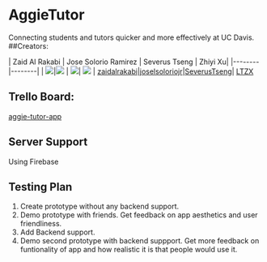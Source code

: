 # AggieTutor
Connecting students and tutors quicker and more effectively at UC Davis.
##Creators:

| Zaid Al Rakabi | Jose Solorio Ramirez | Severus Tseng | Zhiyi Xu|
|--------|--------|
| ![](https://avatars1.githubusercontent.com/u/11766372?s=100&v=3)|![](https://avatars1.githubusercontent.com/u/17058366?s=100&v=4)       | ![](https://avatars2.githubusercontent.com/u/37227883?s=100&v=4)| ![](https://avatars1.githubusercontent.com/u/27104248?s=100&v=4)
| [zaidalrakabi](https://github.com/zaidalrakabi)|[joselsoloriojr](https://github.com/joselsoloriojr)|[SeverusTseng](https://github.com/SeverusTseng)| [LTZX](https://github.com/LTZX)

## Trello Board:
[aggie-tutor-app](https://trello.com/b/au6ICKVT/aggie-tutor-app)

## Server Support
Using Firebase

## Testing Plan
1. Create prototype without any backend support.
2. Demo prototype with friends. Get feedback on app aesthetics and user friendliness. 
3. Add Backend support.
4. Demo second prototype with backend suppport. Get more feedback on funtionality of app and how realistic it is that people would use it. 